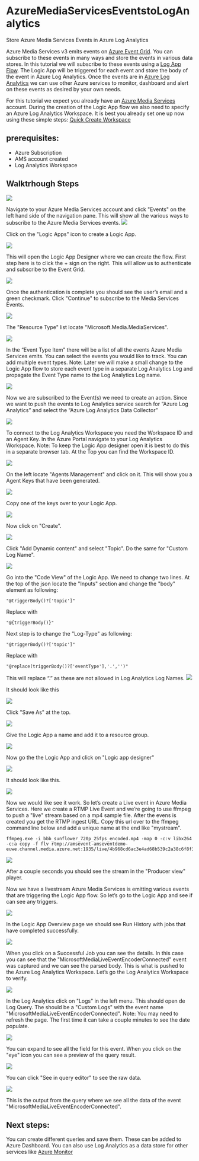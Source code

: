 # AzureMediaServicesEventstoLogAnalytics
Store Azure Media Services Events in Azure Log Analytics

Azure Media Services v3 emits events on [Azure Event Grid](https://docs.microsoft.com/en-us/azure/media-services/latest/media-services-event-schemas). You can subscribe to these events in many ways and store the events in various data stores. In this tutorial we will subscribe to these events using a [Log App Flow](https://azure.microsoft.com/en-us/services/logic-apps/). The Logic App will be triggered for each event and store the body of the event in Azure Log Analytics. Once the events are in [Azure Log Analytics](https://docs.microsoft.com/en-us/azure/azure-monitor/learn/quick-create-workspace) we can use other Azure services to monitor, dashboard and alert on these events as desired by your own needs.

For this tutorial we expect you already have an [Azure Media Services](https://docs.microsoft.com/en-us/azure/media-services/latest/create-account-howto) account. During the creation of the Logic App flow we also need to specify an Azure Log Analytics Workspace. It is best you already set one up now using these simple steps: [Quick Create Workspace](https://docs.microsoft.com/en-us/azure/azure-monitor/learn/quick-create-workspace)

## prerequisites:
- Azure Subscription
- AMS account created
- Log Analytics Workspace

## Walktrhough Steps
![](src/01.png)

Navigate to your Azure Media Services account and click "Events" on the left hand side of the navigation pane. This will show all the various ways to subscribe to the Azure Media Services events.
![](src/02.png)

Click on the "Logic Apps" icon to create a Logic App.

![](src/03.png)

This will open the Logic App Designer where we can create the flow. First step here is to click  the + sign on the right. This will allow us to authenticate and subscribe to the Event Grid.

![](src/04.png)

Once the authentication is complete you should see the user’s email and a green checkmark. Click "Continue" to subscribe to the Media Services Events.

![](src/05.png)

The "Resource Type" list locate "Microsoft.Media.MediaServices".

![](src/06.png)

In the “Event Type Item” there will be a list of all the events Azure Media Services emits. You can select the events you would like to track. You can add multiple event types. Note: Later we will make a small change to the Logic App flow to store each event type in a separate Log Analytics Log and propagate the Event Type name to the Log Analytics Log name.

![](src/07.png)

Now we are subscribed to the Event(s) we need to create an action. Since we want to push the events to Log Analytics service search for “Azure Log Analytics” and select the “Azure Log Analytics Data Collector”

![](src/08.png)

To connect to the Log Analytics Workspace you need the Workspace ID and an Agent Key. In the Azure Portal navigate to your Log Analytics Workspace. Note: To keep the Logic App designer open it is best to do this in a separate browser tab. At the Top you can find the Workspace ID.

![](src/09.png)

On the left locate "Agents Management" and click on it. This will show you a Agent Keys that have been generated. 

![](src/10.png)

Copy one of the keys over to your Logic App.

![](src/11.png)

Now click on "Create".

![](src/11b.png)

Click "Add Dynamic content" and select "Topic". Do the same for "Custom Log Name".

![](src/12.png)

Go into the "Code View" of the Logic App. We need to change two lines. 
At the top of the json locate the "Inputs" section and change the "body" element as following:

```
"@triggerBody()?['topic']"
```
Replace with
```
"@{triggerBody()}"
```

Next step is to change the "Log-Type" as following:

```
"@triggerBody()?['topic']"
```

Replace with

```
"@replace(triggerBody()?['eventType'],'.','')"
```

This will replace “.” as these are not allowed in Log Analytics Log Names.
![](src/25.png)

It should look like this

![](src/13.png)

Click "Save As" at the top.

![](src/14.png)

Give the Logic App a name and add it to a resource group.

![](src/15.png)

Now go the the Logic App and click on "Logic app designer"

![](src/16.png)

It should look like this.

![](src/17.png)

Now we would like see it work. So let’s create a Live event in Azure Media Services. Here we create a RTMP Live Event and we’re going to use ffmpeg to push a "live" stream based on a mp4 sample file. After the evens is created you get the RTMP ingest URL. Copy this url over to the ffmpeg commandline below and add a unique name at the end like "mystream".
```
ffmpeg.exe -i bbb_sunflower_720p_25fps_encoded.mp4 -map 0 -c:v libx264 -c:a copy -f flv rtmp://amsevent-amseventdemo-euwe.channel.media.azure.net:1935/live/4b968cd6ac3e4ad68b539c2a38c6f8f3/mystream
```
![](src/18.png)

After a couple seconds you should see the stream in the "Producer view" player.

Now we have a livestream Azure Media Services is emitting various events that are triggering the Logic App flow. So let’s go to the Logic App and see if can see any triggers.

![](src/19.png)

In the Logic App Overview page we should see Run History with jobs that have completed successfully.

![](src/20.png)

When you click on a Successful Job you can see the details. In this case you can see that the "MicrosoftMediaLiveEventEncoderConnected" event was captured and we can see the parsed body. This is what is pushed to the Azure Log Analytics Workspace. Let’s go the Log Analytics Workspace to verify.

![](src/21.png)

In the Log Analytics click on "Logs" in the left menu. This should open de Log Query. The should be a "Custom Logs" with the event name "MicrosoftMediaLiveEventEncoderConnected". Note: You may need to refresh the page. The first time it can take a couple minutes to see the date populate.

![](src/22.png)

You can expand to see all the field for this event. When you click on the "eye" icon you can see a preview of the query result.

![](src/23.png)

You can click "See in query editor" to see the raw data.

![](src/24.png)

This is the output from the query where we see all the data of the event "MicrosoftMediaLiveEventEncoderConnected".

## Next steps:
You can create different queries and save them. These can be added to Azure Dashboard. You can also use Log Analytics as a data store for other services like [Azure Monitor](https://docs.microsoft.com/en-us/azure/azure-monitor/log-query/get-started-portal)


